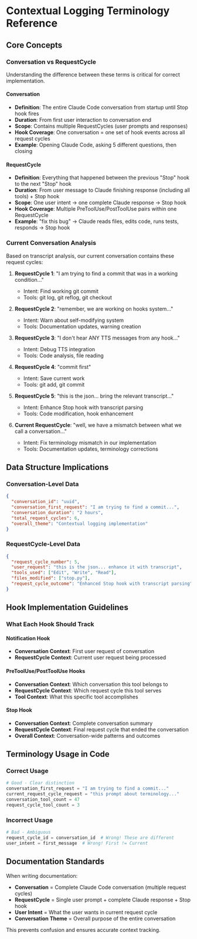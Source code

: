 # Contextual Logging Terminology Reference

## Core Concepts

### Conversation vs RequestCycle
Understanding the difference between these terms is critical for correct implementation.

#### Conversation
- **Definition**: The entire Claude Code conversation from startup until Stop hook fires
- **Duration**: From first user interaction to conversation end
- **Scope**: Contains multiple RequestCycles (user prompts and responses)
- **Hook Coverage**: One conversation = one set of hook events across all request cycles
- **Example**: Opening Claude Code, asking 5 different questions, then closing

#### RequestCycle  
- **Definition**: Everything that happened between the previous "Stop" hook to the next "Stop" hook
- **Duration**: From user message to Claude finishing response (including all tools) + Stop hook
- **Scope**: One user intent → one complete Claude response → Stop hook
- **Hook Coverage**: Multiple PreToolUse/PostToolUse pairs within one RequestCycle
- **Example**: "fix this bug" → Claude reads files, edits code, runs tests, responds → Stop hook

### Current Conversation Analysis

Based on transcript analysis, our current conversation contains these request cycles:

1. **RequestCycle 1**: "I am trying to find a commit that was in a working condition..."
   - Intent: Find working git commit
   - Tools: git log, git reflog, git checkout

2. **RequestCycle 2**: "remember, we are working on hooks system..."
   - Intent: Warn about self-modifying system
   - Tools: Documentation updates, warning creation

3. **RequestCycle 3**: "I don't hear ANY TTS messages from any hook..."
   - Intent: Debug TTS integration
   - Tools: Code analysis, file reading

4. **RequestCycle 4**: "commit first"
   - Intent: Save current work
   - Tools: git add, git commit

5. **RequestCycle 5**: "this is the json... bring the relevant transcript..."
   - Intent: Enhance Stop hook with transcript parsing
   - Tools: Code modification, hook enhancement

6. **Current RequestCycle**: "well, we have a mismatch between what we call a conversation..."
   - Intent: Fix terminology mismatch in our implementation
   - Tools: Documentation updates, terminology corrections

## Data Structure Implications

### Conversation-Level Data
```json
{
  "conversation_id": "uuid",
  "conversation_first_request": "I am trying to find a commit...",
  "conversation_duration": "2 hours",
  "total_request_cycles": 6,
  "overall_theme": "Contextual logging implementation"
}
```

### RequestCycle-Level Data  
```json
{
  "request_cycle_number": 5,
  "user_request": "this is the json... enhance it with transcript",
  "tools_used": ["Edit", "Write", "Read"],
  "files_modified": ["stop.py"],
  "request_cycle_outcome": "Enhanced Stop hook with transcript parsing"
}
```

## Hook Implementation Guidelines

### What Each Hook Should Track

#### Notification Hook
- **Conversation Context**: First user request of conversation
- **RequestCycle Context**: Current user request being processed

#### PreToolUse/PostToolUse Hooks
- **Conversation Context**: Which conversation this tool belongs to
- **RequestCycle Context**: Which request cycle this tool serves
- **Tool Context**: What this specific tool accomplishes

#### Stop Hook
- **Conversation Context**: Complete conversation summary
- **RequestCycle Context**: Final request cycle that ended the conversation
- **Overall Context**: Conversation-wide patterns and outcomes

## Terminology Usage in Code

### Correct Usage
```python
# Good - Clear distinction
conversation_first_request = "I am trying to find a commit..."
current_request_cycle_request = "this prompt about terminology..."
conversation_tool_count = 47
request_cycle_tool_count = 3
```

### Incorrect Usage
```python
# Bad - Ambiguous
request_cycle_id = conversation_id  # Wrong! These are different
user_intent = first_message  # Wrong! First != Current
```

## Documentation Standards

When writing documentation:
- **Conversation** = Complete Claude Code conversation (multiple request cycles)
- **RequestCycle** = Single user prompt + complete Claude response + Stop hook
- **User Intent** = What the user wants in current request cycle
- **Conversation Theme** = Overall purpose of the entire conversation

This prevents confusion and ensures accurate context tracking.